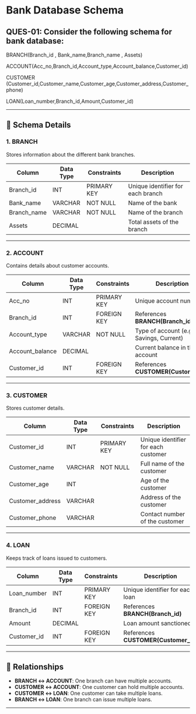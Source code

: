 
# Bank Database Schema

## QUES-01: Consider the following schema for bank database:
BRANCH(Branch_id , Bank_name,Branch_name , Assets)  

ACCOUNT(Acc_no,Branch_id,Account_type,Account_balance,Customer_id)  

CUSTOMER (Customer_id,Customer_name,Customer_age,Customer_address,Customer_phone)  

LOAN(Loan_number,Branch_id,Amount,Customer_id)  


---

## 🏦 Schema Details

### 1. BRANCH
Stores information about the different bank branches.

| Column       | Data Type | Constraints | Description |
|--------------|-----------|-------------|-------------|
| Branch_id    | INT       | PRIMARY KEY | Unique identifier for each branch |
| Bank_name    | VARCHAR   | NOT NULL    | Name of the bank |
| Branch_name  | VARCHAR   | NOT NULL    | Name of the branch |
| Assets       | DECIMAL   |             | Total assets of the branch |

---

### 2. ACCOUNT
Contains details about customer accounts.

| Column          | Data Type | Constraints | Description |
|-----------------|-----------|-------------|-------------|
| Acc_no          | INT       | PRIMARY KEY | Unique account number |
| Branch_id       | INT       | FOREIGN KEY | References **BRANCH(Branch_id)** |
| Account_type    | VARCHAR   | NOT NULL    | Type of account (e.g., Savings, Current) |
| Account_balance | DECIMAL   |             | Current balance in the account |
| Customer_id     | INT       | FOREIGN KEY | References **CUSTOMER(Customer_id)** |

---

### 3. CUSTOMER
Stores customer details.

| Column           | Data Type | Constraints | Description |
|------------------|-----------|-------------|-------------|
| Customer_id      | INT       | PRIMARY KEY | Unique identifier for each customer |
| Customer_name    | VARCHAR   | NOT NULL    | Full name of the customer |
| Customer_age     | INT       |             | Age of the customer |
| Customer_address | VARCHAR   |             | Address of the customer |
| Customer_phone   | VARCHAR   |             | Contact number of the customer |

---

### 4. LOAN
Keeps track of loans issued to customers.

| Column      | Data Type | Constraints | Description |
|-------------|-----------|-------------|-------------|
| Loan_number | INT       | PRIMARY KEY | Unique identifier for each loan |
| Branch_id   | INT       | FOREIGN KEY | References **BRANCH(Branch_id)** |
| Amount      | DECIMAL   |             | Loan amount sanctioned |
| Customer_id | INT       | FOREIGN KEY | References **CUSTOMER(Customer_id)** |

---

## 🔗 Relationships
- **BRANCH ↔ ACCOUNT**: One branch can have multiple accounts.  
- **CUSTOMER ↔ ACCOUNT**: One customer can hold multiple accounts.  
- **CUSTOMER ↔ LOAN**: One customer can take multiple loans.  
- **BRANCH ↔ LOAN**: One branch can issue multiple loans.  

---

